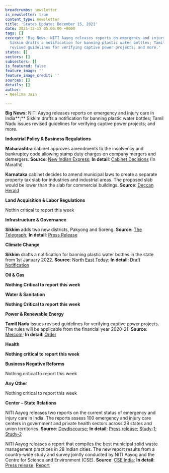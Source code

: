 ```yaml
---
breadcrumbs: newsletter
is_newsletter: true
content_type: newsletter
title: 'States Update: December 15, 2021'
date: 2021-12-15 05:00:00 +0000
tags: []
excerpt: 'Big News: NITI Aayog releases reports on emergency and injury care in India;
  Sikkim drafts a notification for banning plastic water bottles; Tamil Nadu issues
  revised guidelines for verifying captive power projects; and more.'
states: []
sectors: []
subsectors: []
is_featured: false
feature_image: ''
feature_image_credit: ''
sources: []
details: []
author:
- Neelima Jain

---
```

**Big News:** NITI Aayog releases reports on emergency and injury care in India**;** Sikkim drafts a notification for banning plastic water bottles; Tamil Nadu issues revised guidelines for verifying captive power projects; and more.

**Industrial Policy & Business Regulations**

**Maharashtra** cabinet approves amendments to the insolvency and bankruptcy code allowing stamp duty charges on company mergers and demergers. **Source**: [New Indian Express](https://www.newindianexpress.com/nation/2021/dec/08/maharashtra-govt-to-amend-law-to-charge-stamp-duty-on-approved-plans-of-company-merger-demerger-2393295.html); **In detail**: [Cabinet Decisions](https://www.maharashtra.gov.in/Site/upload/CabinetDecision/English/08-12-2021%20Cabinet%20Decision%20(Meeting%20No.91).pdf) (In Marathi)

**Karnataka** cabinet decides to amend municipal laws to create a separate property tax slab for industries and industrial areas. The proposed slab would be lower than the slab for commercial buildings. **Source**: [Deccan Herald](https://www.deccanherald.com/state/top-karnataka-stories/separate-property-tax-for-industries-in-karnataka-soon-1059214.html)

**Land Acquisition & Labor Regulations**

Nothin critical to report this week

**Infrastructure & Governance**

**Sikkim** adds two new districts, Pakyong and Soreng. **Source:** [The Telegraph](https://www.telegraphindia.com/states/two-new-districts-to-be-created-in-sikkim/cid/1842637); **In detail**: [Press Release](https://sikkim.gov.in/uploads/SikkimHerald/English_8Dec_0_20211208.pdf)

**Climate Change**

**Sikkim** drafts a notification for banning plastic water bottles in the state from 1st January 2022. **Source**: [North East Today](https://www.northeasttoday.in/2021/12/11/draft-notification-approved-on-banning-plastic-water-bottles-in-state-of-sikkim/); **In detail**: [Draft Notification](http://sikenvis.nic.in/WriteReadData/UserFiles/file/Draft%20Notification_Plastic%20Water%20Bottles.pdf?fbclid=IwAR21LQtn5f5C3mhuNNfNTLljAwq7FXPJvQ3XZHwDgnVG7iPx9XiZzNbA0cg)

**Oil & Gas**

**Nothing Critical to report this week**

**Water & Sanitation**

**Nothing Critical to report this week**

**Power & Renewable Energy**

**Tamil Nadu** issues revised guidelines for verifying captive power projects. The rules will be applicable from the financial year 2020-21. **Source**: [Mercom](https://mercomindia.com/tamil-nadu-issues-revised-guidelines-captive-power/); **In detail**: [Order](http://www.tnerc.gov.in/PressRelease/files/PR-021220211536Eng.pdf)

**Health**

**Nothing critical to report this week**

**Business Negative Reforms**

Nothing critical to report this week

**Any Other**

Nothing critical to report this week

**Center – State Relations**

NITI Aayog releases two reports on the current status of emergency and injury care in India. The reports assess 100 emergency and injury care centers in government and private health sectors across 28 states and union territories. **Source**: [Devdiscourse](https://www.devdiscourse.com/article/headlines/1841956-niti-aayog-releases-reports-on-country-level-status-of-emergency-and-injury-care); **In detail**: [Press release](https://pib.gov.in/PressReleasePage.aspx?PRID=1780041); [Study-1](https://www.niti.gov.in/sites/default/files/2021-12/AIIMS_STUDY_1.pdf); [Study-2](https://www.niti.gov.in/sites/default/files/2021-12/AIIMS_STUDY_2_0.pdf)

NITI Aayog releases a report that compiles the best municipal solid waste management practices in 28 Indian cities. The new report results from a country-wide study and survey jointly conducted by NITI Aayog and the Centre for Science and Environment (CSE). **Source**: [CSE India](https://www.cseindia.org/cse-and-niti-aayog-release-waste-wise-cities-compendium-of-best-practices-in-municipal-solid-waste-management-11074); **In detail**: [Press release](https://pib.gov.in/PressReleasePage.aspx?PRID=1778734); [Report](https://www.cseindia.org/how-are-indian-cities-managing-their-waste--11071)
